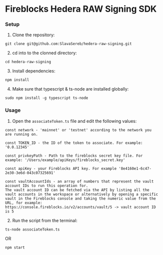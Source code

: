 # Fireblocks Hedera RAW Signing SDK

### Setup

1. Clone the repository:
```
git clone git@github.com:SlavaSereb/hedera-raw-signing.git
```
2. cd into to the clonned directory:
``` 
cd hedera-raw-signing
```

3. Install dependencies:
```
npm install 
```
4. Make sure that typescript & ts-node are installed globally:
```
sudo npm install -g typescript ts-node
```


### Usage

1. Open the ```associateToken.ts``` file and edit the following values:
```
const network - 'mainnet' or 'testnet' according to the network you are running on.
```
```
const TOKEN_ID - the ID of the token to associate. For example: '0.0.12345'
```
```
const privkeyPath - Path to the fireblocks secret key file. For example: '/Users/example/apiKeys/fireblocks_secret.key'
```
```
const apiKey - your Fireblocks API key. For example '8e4160e1-6c47-2e30-3e6d-043c07325691'
```
```
const vaultAccountIds - an array of numbers that represent the vault account IDs to run this operation for.
The vault account ID can be fetched via the API by listing all the vault accounts in the workspace or alternatively by opening a specific vault in the Fireblocks console and taking the numeric value from the URL, for example:
https://console.fireblocks.io/v2/accounts/vault/5 -> vault account ID is 5
```
2. Run the script from the terminal:
```
ts-node associateToken.ts
```
OR 
```
npm start
```

